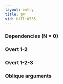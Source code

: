```yaml
---
layout: entry
title: སྟུང་
vid: Hill:0735
---
```

### Dependencies (N = 0)


### Overt 1-2


### Overt 1-2-3


### Oblique arguments
